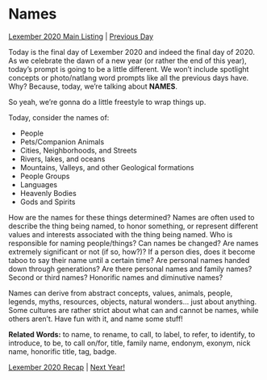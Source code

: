 # Names
[Lexember 2020 Main Listing](_prompts/r-conlangs/lexember/2020/toc_lex20.md) | [Previous Day](_prompts/r-conlangs/lexember/2020/prompts/w5/30.md)

Today is the final day of Lexember 2020 and indeed the final day of 2020. As we celebrate the dawn of a new year (or rather the end of this year), today’s prompt is going to be a little different. We won’t include spotlight concepts or photo/natlang word prompts like all the previous days have. Why? Because, today, we’re talking about **NAMES**.

So yeah, we’re gonna do a little freestyle to wrap things up.

Today, consider the names of:

+ People
+ Pets/Companion Animals
+ Cities, Neighborhoods, and Streets
+ Rivers, lakes, and oceans
+ Mountains, Valleys, and other Geological formations
+ People Groups
+ Languages
+ Heavenly Bodies
+ Gods and Spirits

How are the names for these things determined? Names are often used to describe the thing being named, to honor something, or represent different values and interests associated with the thing being named. Who is responsible for naming people/things? Can names be changed? Are names extremely significant or not (if so, how?)? If a person dies, does it become taboo to say their name until a certain time? Are personal names handed down through generations? Are there personal names and family names? Second or third names? Honorific names and diminutive names?

Names can derive from abstract concepts, values, animals, people, legends, myths, resources, objects, natural wonders… just about anything. Some cultures are rather strict about what can and cannot be names, while others aren’t. Have fun with it, and name some stuff!

**Related Words:** to name, to rename, to call, to label, to refer, to identify, to introduce, to be, to call on/for, title, family name, endonym, exonym, nick name, honorific title, tag, badge.

[Lexember 2020 Recap](_prompts/r-conlangs/lexember/2020/32_recap.md) | [Next Year!](_prompts/r-conlangs/lexember/2021/prompts/w1/01.md)
